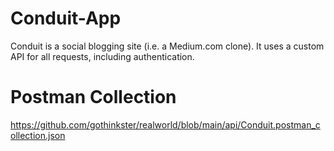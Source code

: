 # Conduit-App
Conduit is a social blogging site (i.e. a Medium.com clone). It uses a custom API for all requests, including authentication.

# Postman Collection
https://github.com/gothinkster/realworld/blob/main/api/Conduit.postman_collection.json
